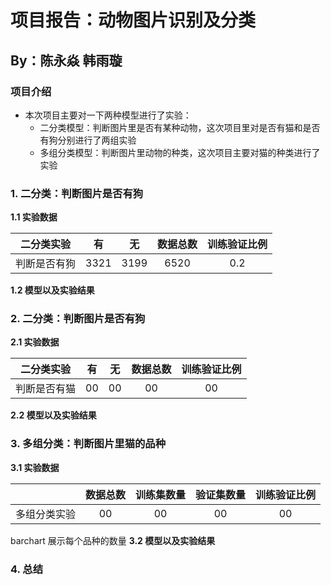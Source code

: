 # 项目报告：动物图片识别及分类

## By：陈永焱 韩雨璇

### 项目介绍

+ 本次项目主要对一下两种模型进行了实验：
  + 二分类模型：判断图片里是否有某种动物，这次项目里对是否有猫和是否有狗分别进行了两组实验
  + 多组分类模型：判断图片里动物的种类，这次项目主要对猫的种类进行了实验

### 1. 二分类：判断图片是否有狗
**1.1 实验数据**

|二分类实验|有|无|数据总数|训练验证比例|
|:--:|:--:|:--:|:--:|:--:|
|判断是否有狗|3321|3199|6520|0.2|

**1.2 模型以及实验结果**

### 2. 二分类：判断图片是否有狗
**2.1 实验数据**

|二分类实验|有|无|数据总数|训练验证比例|
|:--:|:--:|:--:|:--:|:--:|
|判断是否有猫|00|00|00|00|

**2.2 模型以及实验结果**

### 3. 多组分类：判断图片里猫的品种
**3.1 实验数据**

|  |数据总数|训练集数量|验证集数量|训练验证比例|
|:--:|:--:|:--:|:--:|:--:|
|多组分类实验|00|00|00|00|

barchart 展示每个品种的数量
**3.2 模型以及实验结果**

### 4. 总结
